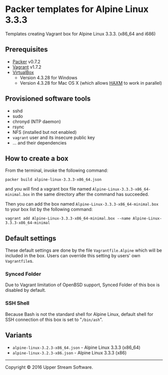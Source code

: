 # Packer templates for Alpine Linux 3.3.3

Templates creating Vagrant box for Alpine Linux 3.3.3. (x86_64 and i686)

## Prerequisites

* [Packer] v0.7.2
* [Vagrant] v1.7.2
* [VirtualBox]
	* Version 4.3.28 for Windows
	* Version 4.3.28 for Mac OS X (which allows [HAXM] to work in parallel)

[Packer]: https://www.packer.io/ "Packer by HashiCorp"
[Vagrant]: https://www.vagrantup.com/ "Vagrant"
[VirtualBox]: https://www.virtualbox.org/ "Oracle VM VirtualBox"
[HAXM]: https://software.intel.com/en-us/android/articles/intel-hardware-accelerated-execution-manager
        "Intel&reg; Hardware Accelerated Execution Manager"

## Provisioned software tools

* sshd
* sudo
* chronyd (NTP daemon)
* rsync
* NFS (installed but not enabled)
* `vagrant` user and its insecure public key
* ... and their dependencies

## How to create a box

From the terminal, invoke the following command:

	packer build alpine-linux-3.3.3-x86_64.json

and you will find a vagrant box file named `Alpine-Linux-3.3.3-x86_64-minimal.box`
in the same directory after the command has succeeded.

Then you can add the box named `Alpine-Linux-3.3.3-x86_64-minimal.box` to your box list
by the following command:

	vagrant add Alpine-Linux-3.3.3-x86_64-minimal.box --name Alpine-Linux-3.3.3-x86_64-minimal

## Default settings

These default settings are done by the file `Vagrantfile.Alpine` which will be included in the box.
Users can override this setting by users' own `Vagrantfile`s.

### Synced Folder

Due to Vagrant limitation of OpenBSD support, Synced Folder of this box is disabled by default.

### SSH Shell

Because Bash is not the standard shell for Alpine Linux, default shell for SSH connection of this box
is set to "`/bin/ash`".

## Variants

* `alpine-linux-3.2.3-x86_64.json` - Alpine Linux 3.3.3 (x86_64)
* `alpine-linux-3.2.3-x86.json` - Alpine Linux 3.3.3 (x86)

- - -

Copyright &copy; 2016 Upper Stream Software.
